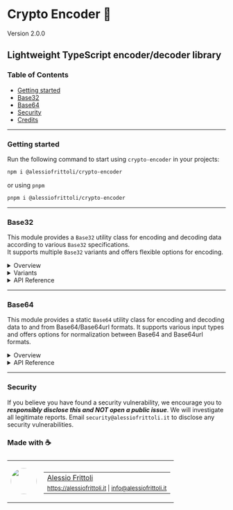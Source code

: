 # Crypto Encoder 🧮

Version 2.0.0

## Lightweight TypeScript encoder/decoder library

### Table of Contents

- [Getting started](#getting-started)
- [Base32](#base32)
- [Base64](#base64)
- [Security](#security)
- [Credits](#made-with-)

---

### Getting started

Run the following command to start using `crypto-encoder` in your projects:

```bash
npm i @alessiofrittoli/crypto-encoder
```

or using `pnpm`

```bash
pnpm i @alessiofrittoli/crypto-encoder
```

---

### Base32

This module provides a `Base32` utility class for encoding and decoding data according to various `Base32` specifications.\
It supports multiple `Base32` variants and offers flexible options for encoding.

<details>

<summary>Overview</summary>

The `Base32` class provides methods to encode and decode data using Base32, supporting multiple variants as defined by the following specifications:

- [Base32 from RFC4648](https://tools.ietf.org/html/rfc4648)
- [Base32hex from RFC4648](https://tools.ietf.org/html/rfc4648)
- [Crockford's Base32](http://www.crockford.com/wrmg/base32.html)

</details>

<details>

<summary>Variants</summary>

The following Base32 variants are supported:

- `RFC3548` - Alias for `RFC4648`
- `RFC4648` - The standard Base32 encoding.
- `RFC4648-HEX` - Base32 encoding with a hexadecimal-like alphabet.
- `Crockford` - A Base32 variant designed to be human-friendly.

</details>

<details>

<summary>API Reference</summary>

#### Static Properties

##### `Base32.VARIANT`

An object containing the available Base32 variants:

```ts
Base32.VARIANT = {
	RFC3548		: 'RFC3548',
	RFC4648		: 'RFC4648',
	RFC4648_HEX	: 'RFC4648-HEX',
	Crockford	: 'Crockford',
}
```

#### Static Methods

##### `Base32.encode()`

Encodes data to a Base32 string.

###### Parameters

| Parameter         | Type            | Description                        |
|-------------------|-----------------|------------------------------------|
| `data`            | `string \| number[] \| ArrayLike<number> \| ArrayBuffer \| Int8Array \| Int16Array \| Int32Array \| Uint8Array \| Uint16Array \| Uint32Array \| Uint8ClampedArray` | The data to encode. |
| `variant`         | `Variant`       | The Base32 variant to use. |
| `options`         | `EncodeOptions` | (Optional) Encoding options. |
| `options.padding` | `boolean`       | If set, forcefully enable or disable padding. The default behavior is to follow the default of the selected variant. |

###### Returns

Type: `string`

A Base32 encoded string.

###### Example usage

```ts
import { Base32 } from '@alessiofrittoli/crypto-encoder'
// or
import Base32 from '@alessiofrittoli/crypto-encoder/Base32'

console.log( Base32.encode( 'some value', 'RFC3548' ) )
// or
console.log( Base32.encode( 'some value', Base32.VARIANT.RFC3548 ) )
// Outputs: 'ONXW2ZJAOZQWY5LF'
```

---

##### `Base32.decode()`

Decodes a Base32 string to binary data.

###### Parameters

| Parameter         | Type            | Description                                  |
|-------------------|-----------------|----------------------------------------------|
| `input`           | `string`        | The Base32-encoded string.                   |
| `variant`         | `Variant`       | The Base32 variant used to encode the input. |

###### Returns

Type: `ArrayBuffer`

An `ArrayBuffer` containing the decoded data.

###### Example usage

```ts
import { Base32 } from '@alessiofrittoli/crypto-encoder'
// or
import Base32 from '@alessiofrittoli/crypto-encoder/Base32'

const input		= 'ONXW2ZJAOZQWY5LF'
const decoded	= Base32.decode( input, 'RFC3548' )
// or
const decoded	= Base32.decode( input, Base32.VARIANT.RFC3548 )

console.log( Buffer.from( decoded ).toString() ) // Node.js
// or
console.log( new TextDecoder().decode( decoded ) ) // client-side
// or
console.log( Base32.toString( decoded ) ) // Node.js + client-side
// Outputs: 'some value'
```

</details>

---

### Base64

This module provides a static `Base64` utility class for encoding and decoding data to and from Base64/Base64url formats. It supports various input types and offers options for normalization between Base64 and Base64url formats.

<details>

<summary>Overview</summary>

The `Base64` class provides static methods for:

- Encoding data to Base64/Base64url strings.
- Decoding Base64/Base64url strings to binary data.
- Normalizing strings between Base64 and Base64url formats.

The implementation is compatible with both browser and Node.js environments.

</details>

<details>

<summary>API Reference</summary>

#### Static Methods

##### `Base64.encode()`

Encodes data to a Base64 or Base64url string.

###### Parameters

| Parameter | Type            | Default | Description                                   |
|-----------|-----------------|---------| ----------------------------------------------|
| `input`   | `string \| number[] \| Buffer \| ArrayBuffer \| Int8Array \| Int16Array \| Int32Array \| Uint8Array \| Uint16Array \| Uint32Array \| Uint8ClampedArray` | -       | The data to encode. |
| `normalize` | `boolean`       | `false`  | Whether to normalize the output to Base64url. |

###### Returns

Type: `string`

A Base64 or Base64url encoded string.

###### Example

```ts
const data		= 'Hello, World!'
const base64	= Base64.encode( data )
const base64url	= Base64.encode( data, true )

console.log( base64 ) // Outputs: 'SGVsbG8sIFdvcmxkIQ=='
console.log( base64url ) // Outputs: 'SGVsbG8sIFdvcmxkIQ'
```

---

##### `Base64.decode()`

Decodes a Base64 or Base64url string.

###### Parameters

| Parameter | Type     | Description                               |
|-----------|----------|-------------------------------------------|
| `data`    | `string` | The Base64 or Base64url string to decode. |

###### Returns

Type: `Buffer`

A `Buffer` containing the decoded data.

###### Example

```ts
const base64	= 'SGVsbG8sIFdvcmxkIQ=='
const base64url	= 'SGVsbG8sIFdvcmxkIQ'

console.log( Base64.toString( Base64.decode( base64 ) ) )
// or
console.log( Base64.toString( Base64.decode( base64url ) ) )
// Outputs: 'Hello, World!'
```

</details>

---

<!-- ### Development

#### Install depenendencies

```bash
npm install
```

or using `pnpm`

```bash
pnpm i
```

#### Build your source code

Run the following command to build code for distribution.

```bash
pnpm build
```

#### [ESLint](https://www.npmjs.com/package/eslint)

warnings / errors check.

```bash
pnpm lint
```

#### [Jest](https://npmjs.com/package/jest)

Run all the defined test suites by running the following:

```bash
# Run tests and watch file changes.
pnpm test

# Run tests in a CI environment.
pnpm test:ci
```

You can eventually run specific suits like so:

```bash
pnpm test:jest
pnpm test:base64
pnpm test:base64:jsdom
```

---

### Contributing

Contributions are truly welcome!\
Please refer to the [Contributing Doc](./CONTRIBUTING.md) for more information on how to start contributing to this project.

--- -->

### Security

If you believe you have found a security vulnerability, we encourage you to **_responsibly disclose this and NOT open a public issue_**. We will investigate all legitimate reports. Email `security@alessiofrittoli.it` to disclose any security vulnerabilities.

### Made with ☕

<table style='display:flex;gap:20px;'>
	<tbody>
		<tr>
			<td>
				<img src='https://avatars.githubusercontent.com/u/35973186' style='width:60px;border-radius:50%;object-fit:contain;'>
			</td>
			<td>
				<table style='display:flex;gap:2px;flex-direction:column;'>
					<tbody>
						<tr>
							<td>
								<a href='https://github.com/alessiofrittoli' target='_blank' rel='noopener'>Alessio Frittoli</a>
							</td>
						</tr>
						<tr>
							<td>
								<small>
									<a href='https://alessiofrittoli.it' target='_blank' rel='noopener'>https://alessiofrittoli.it</a> |
									<a href='mailto:info@alessiofrittoli.it' target='_blank' rel='noopener'>info@alessiofrittoli.it</a>
								</small>
							</td>
						</tr>
					</tbody>
				</table>
			</td>
		</tr>
	</tbody>
</table>